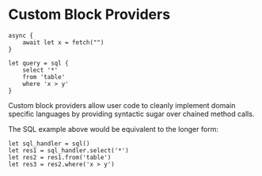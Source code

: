 # Custom Block Providers
```
async {
    await let x = fetch("")
}

let query = sql {
    select '*'
    from 'table'
    where 'x > y'
}
```

Custom block providers allow user code to cleanly implement domain specific languages
by providing syntactic sugar over chained method calls. 

The SQL example above would be equivalent to the longer form:
```
let sql_handler = sql()
let res1 = sql_handler.select('*')
let res2 = res1.from('table')
let res3 = res2.where('x > y')
```